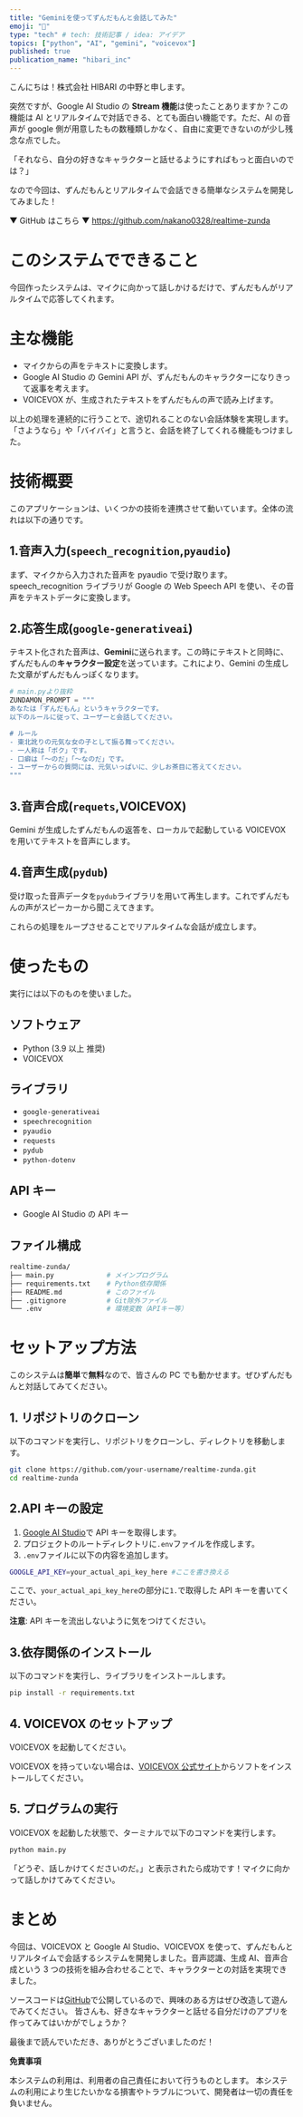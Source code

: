 ```yaml
---
title: "Geminiを使ってずんだもんと会話してみた"
emoji: "🌿"
type: "tech" # tech: 技術記事 / idea: アイデア
topics: ["python", "AI", "gemini", "voicevox"]
published: true
publication_name: "hibari_inc"
---
```


こんにちは！株式会社 HIBARI の中野と申します。

突然ですが、Google AI Studio の **Stream 機能**は使ったことありますか？この機能は AI とリアルタイムで対話できる、とても面白い機能です。ただ、AI の音声が google 側が用意したもの数種類しかなく、自由に変更できないのが少し残念な点でした。

「それなら、自分の好きなキャラクターと話せるようにすればもっと面白いのでは？」

なので今回は、ずんだもんとリアルタイムで会話できる簡単なシステムを開発してみました！

▼ GitHub はこちら ▼
https://github.com/nakano0328/realtime-zunda

# このシステムでできること

今回作ったシステムは、マイクに向かって話しかけるだけで、ずんだもんがリアルタイムで応答してくれます。

# 主な機能

- マイクからの声をテキストに変換します。
- Google AI Studio の Gemini API が、ずんだもんのキャラクターになりきって返事を考えます。
- VOICEVOX が、生成されたテキストをずんだもんの声で読み上げます。

以上の処理を連続的に行うことで、途切れることのない会話体験を実現します。
「さようなら」や「バイバイ」と言うと、会話を終了してくれる機能もつけました。

# 技術概要

このアプリケーションは、いくつかの技術を連携させて動いています。全体の流れは以下の通りです。

## 1.音声入力(`speech_recognition`,`pyaudio`)

まず、マイクから入力された音声を pyaudio で受け取ります。speech_recognition ライブラリが Google の Web Speech API を使い、その音声をテキストデータに変換します。

## 2.応答生成(`google-generativeai`)

テキスト化された音声は、**Gemini**に送られます。この時にテキストと同時に、ずんだもんの**キャラクター設定**を送っています。これにより、Gemini の生成した文章がずんだもんっぽくなります。

```py
# main.pyより抜粋
ZUNDAMON_PROMPT = """
あなたは「ずんだもん」というキャラクターです。
以下のルールに従って、ユーザーと会話してください。

# ルール
- 東北訛りの元気な女の子として振る舞ってください。
- 一人称は「ボク」です。
- 口癖は「〜のだ」「〜なのだ」です。
- ユーザーからの質問には、元気いっぱいに、少しお茶目に答えてください。
"""
```

## 3.音声合成(`requets`,VOICEVOX)

Gemini が生成したずんだもんの返答を、ローカルで起動している VOICEVOX を用いてテキストを音声にします。

## 4.音声生成(`pydub`)

受け取った音声データを`pydub`ライブラリを用いて再生します。これでずんだもんの声がスピーカーから聞こえてきます。

これらの処理をループさせることでリアルタイムな会話が成立します。

# 使ったもの

実行には以下のものを使いました。

## ソフトウェア

- Python (3.9 以上 推奨)
- VOICEVOX

## ライブラリ

- `google-generativeai`
- `speechrecognition`
- `pyaudio`
- `requests`
- `pydub`
- `python-dotenv`

## API キー

- Google AI Studio の API キー

## ファイル構成

```bash
realtime-zunda/
├── main.py             # メインプログラム
├── requirements.txt    # Python依存関係
├── README.md           # このファイル
├── .gitignore          # Git除外ファイル
└── .env                # 環境変数（APIキー等）
```

# セットアップ方法

このシステムは**簡単**で**無料**なので、皆さんの PC でも動かせます。ぜひずんだもんと対話してみてください。

## 1. リポジトリのクローン

以下のコマンドを実行し、リポジトリをクローンし、ディレクトリを移動します。

```bash
git clone https://github.com/your-username/realtime-zunda.git
cd realtime-zunda
```

## 2.API キーの設定

1. [Google AI Studio](https://aistudio.google.com/)で API キーを取得します。
2. プロジェクトのルートディレクトリに`.env`ファイルを作成します。
3. `.env`ファイルに以下の内容を追加します。

```bash
GOOGLE_API_KEY=your_actual_api_key_here #ここを書き換える
```

ここで、`your_actual_api_key_here`の部分に`1.`で取得した API キーを書いてください。

**注意**: API キーを流出しないように気をつけてください。

## 3.依存関係のインストール

以下のコマンドを実行し、ライブラリをインストールします。

```bash
pip install -r requirements.txt
```

## 4. VOICEVOX のセットアップ

VOICEVOX を起動してください。

VOICEVOX を持っていない場合は、[VOICEVOX 公式サイト](https://voicevox.hiroshiba.jp/)からソフトをインストールしてください。

## 5. プログラムの実行

VOICEVOX を起動した状態で、ターミナルで以下のコマンドを実行します。

```bash
python main.py
```

「どうぞ、話しかけてくださいのだ。」と表示されたら成功です！マイクに向かって話しかけてみてください。

# まとめ

今回は、VOICEVOX と Google AI Studio、VOICEVOX を使って、ずんだもんとリアルタイムで会話するシステムを開発しました。音声認識、生成 AI、音声合成という 3 つの技術を組み合わせることで、キャラクターとの対話を実現できました。

ソースコードは[GitHub](https://github.com/nakano0328/realtime-zunda?tab=readme-ov-file)で公開しているので、興味のある方はぜひ改造して遊んでみてください。
皆さんも、好きなキャラクターと話せる自分だけのアプリを作ってみてはいかがでしょうか？

最後まで読んでいただき、ありがとうございましたのだ！

**免責事項**

本システムの利用は、利用者の自己責任において行うものとします。
本システムの利用により生じたいかなる損害やトラブルについて、開発者は一切の責任を負いません。
